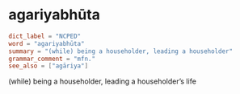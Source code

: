 # agariyabhūta

``` toml
dict_label = "NCPED"
word = "agariyabhūta"
summary = "(while) being a householder, leading a householder"
grammar_comment = "mfn."
see_also = ["agāriya"]
```

(while) being a householder, leading a householder’s life

